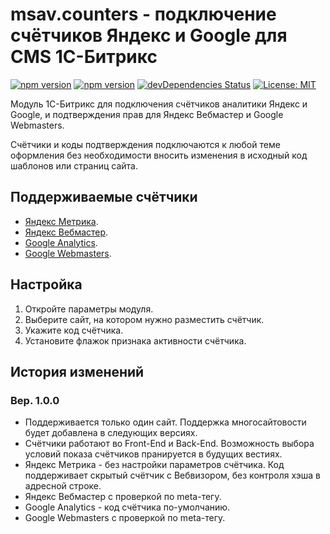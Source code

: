 # msav.counters - подключение счётчиков Яндекс и Google для CMS 1С-Битрикс

[![npm version](https://badge.fury.io/js/npm.svg)](https://badge.fury.io/js/npm) [![npm version](https://badge.fury.io/js/bower.svg)](https://badge.fury.io/js/bower) [![devDependencies Status](https://david-dm.org/mvandrew/msav.counters/dev-status.svg)](https://david-dm.org/mvandrew/msav.counters?type=dev) [![License: MIT](https://img.shields.io/badge/License-MIT-green.svg)](https://opensource.org/licenses/MIT)

Модуль 1С-Битрикс для подключения счётчиков аналитики Яндекс и Google, и подтверждения прав для Яндекс Вебмастер и Google Webmasters.

Счётчики и коды подтверждения подключаются к любой теме оформления без необходимости вносить изменения в исходный код шаблонов или страниц сайта.
## Поддерживаемые счётчики
* [Яндекс Метрика](https://metrika.yandex.ru/).
* [Яндекс Вебмастер](https://webmaster.yandex.ru/).
* [Google Analytics](https://analytics.google.com/).
* [Google Webmasters](https://www.google.com/webmasters/).
## Настройка
1. Откройте параметры модуля.
2. Выберите сайт, на котором нужно разместить счётчик.
3. Укажите код счётчика.
4. Установите флажок признака активности счётчика.
## История изменений
### Вер. 1.0.0
* Поддерживается только один сайт. Поддержка многосайтовости будет добавлена в следующих версиях.
* Счётчики работают во Front-End и Back-End. Возможность выбора условий показа счётчиков пранируется в будущих вестиях. 
* Яндекс Метрика - без настройки параметров счётчика. Код поддерживает скрытый счётчик с Вебвизором, без контроля хэша в адресной строке.
* Яндекс Вебмастер с проверкой по meta-тегу.
* Google Analytics - код счётчика по-умолчанию.
* Google Webmasters с проверкой по meta-тегу.
